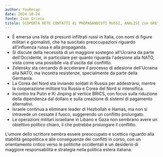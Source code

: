 ```yaml
---
author: YouRecap
date: 2024-10-24
fonte: Ivan Grieco
titolo: SCOPERTA RETE CONTATTI di PROPAGANDISTI RUSSI, ANALISI con GRETA CRISTINI
---
```


- È emersa una lista di presunti infiltrati russi in Italia, con nomi di figure militari e giornalisti, che ha suscitato preoccupazioni riguardo all'influenza russa e alla propaganda.
- Si discute della necessità di un maggiore sostegno all'Ucraina da parte dell'Occidente, in particolare per quanto riguarda l'adesione alla NATO, vista come una possibile via d'uscita dal conflitto.
- Zelensky sta cercando di accelerare il processo di adesione dell'Ucraina alla NATO, ma incontra resistenze, specialmente da parte della Germania.
- La Corea del Nord sta inviando soldati in Russia per addestrarsi, mentre la cooperazione militare tra Russia e Corea del Nord si intensifica.
- Incontro tra Putin e Xi Jinping al vertice BRICS, con focus sulla riduzione della dipendenza dal dollaro e sulla creazione di sistemi di pagamento alternativi.
- Israele continua a eliminare leader di Hezbollah e Hamas, ma non si intravede un cessate il fuoco, suggerendo un conflitto prolungato.
- Le operazioni militari israeliane in Libano e Gaza non sembrano avere un obiettivo politico chiaro, il che potrebbe prolungare il conflitto.

L'umore dello scrittore sembra essere preoccupato e scettico riguardo alla stabilità geopolitica e alle conseguenze dei conflitti in corso, con un orientamento critico verso le politiche occidentali e un desiderio di maggiore responsabilità e strategia nella politica estera italiana.
